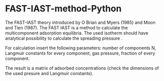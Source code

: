 # FAST-IAST-method-Python
The FAST-IAST theory introduced by O Brian and Myers (1985) and Moon and Tien (1987). The FAST IAST is a method to calculate
the multicomponent adsorption equilibria. The used isotherm should have analytical possibility to calculate the spreading pressure .

For calculation insert the following parameters: number of components N, Langmuir constants for every component, gas pressure, fraction of every component. 

The result is a matrix of adsorbed concentrations (check the dimensions of the used presure and Langmuir constants). 
